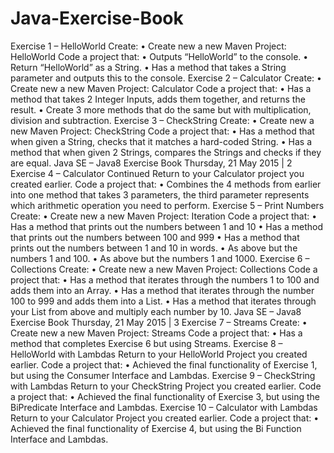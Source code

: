 # Java-Exercise-Book

Exercise 1 – HelloWorld
Create:
• Create new a new Maven Project: HelloWorld
Code a project that:
• Outputs “HelloWorld” to the console.
• Return “HelloWorld” as a String.
• Has a method that takes a String parameter and outputs this to the console.
Exercise 2 – Calculator
Create:
• Create new a new Maven Project: Calculator
Code a project that:
• Has a method that takes 2 Integer Inputs, adds them together, and returns the
result.
• Create 3 more methods that do the same but with multiplication, division and
subtraction.
Exercise 3 – CheckString
Create:
• Create new a new Maven Project: CheckString
Code a project that:
• Has a method that when given a String, checks that it matches a hard-coded String.
• Has a method that when given 2 Strings, compares the Strings and checks if they
are equal.
Java SE – Java8 Exercise Book
Thursday, 21 May 2015 | 2
Exercise 4 – Calculator Continued
Return to your Calculator project you created earlier.
Code a project that:
• Combines the 4 methods from earlier into one method that takes 3 parameters,
the third parameter represents which arithmetic operation you need to perform.
Exercise 5 – Print Numbers
Create:
• Create new a new Maven Project: Iteration
Code a project that:
• Has a method that prints out the numbers between 1 and 10
• Has a method that prints out the numbers between 100 and 999
• Has a method that prints out the numbers between 1 and 10 in words.
• As above but the numbers 1 and 100.
• As above but the numbers 1 and 1000.
Exercise 6 – Collections
Create:
• Create new a new Maven Project: Collections
Code a project that:
• Has a method that iterates through the numbers 1 to 100 and adds them into an
Array.
• Has a method that iterates through the number 100 to 999 and adds them into a
List.
• Has a method that iterates through your List from above and multiply each
number by 10.
Java SE – Java8 Exercise Book
Thursday, 21 May 2015 | 3
Exercise 7 – Streams
Create:
• Create new a new Maven Project: Streams
Code a project that:
• Has a method that completes Exercise 6 but using Streams.
Exercise 8 – HelloWorld with Lambdas
Return to your HelloWorld Project you created earlier.
Code a project that:
• Achieved the final functionality of Exercise 1, but using the Consumer Interface
and Lambdas.
Exercise 9 – CheckString with Lambdas
Return to your CheckString Project you created earlier.
Code a project that:
• Achieved the final functionality of Exercise 3, but using the BiPredicate Interface
and Lambdas.
Exercise 10 – Calculator with Lambdas
Return to your Calculator Project you created earlier.
Code a project that:
• Achieved the final functionality of Exercise 4, but using the Bi Function Interface
and Lambdas.
